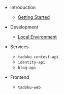 - Introduction

  - [Getting Started](/README.md)
  <!-- - [General Architecture](general_architecture.md) -->

- Development

  <!-- - [Architectural Decision Records](adr.md) -->
  <!-- - [Bazel](bazel.md) -->
  - [Local Environment](/local_environment.md)

- Services

  - `tadoku-contest-api`
  - `identity-api`
  - `blog-api`

- Frontend

  - `tadoku-web`
